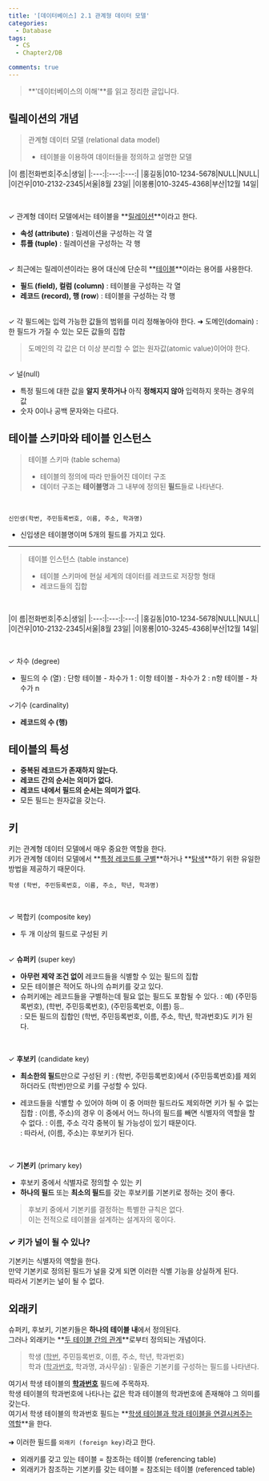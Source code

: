 ```yaml
---
title: '[데이터베이스] 2.1 관계형 데이터 모델'
categories:
  - Database
tags:
  - CS
  - Chapter2/DB

comments: true 
---
```


> **'데이터베이스의 이해'**를 읽고 정리한 글입니다.

## 릴레이션의 개념

> 관계형 데이터 모델 (relational data model)
> - 테이블을 이용하여 데이터들을 정의하고 설명한 모델

|이 름|전화번호|주소|생일|
|:---:|:---:|:---:|
|홍길동|010-1234-5678|NULL|NULL|         
|이건우|010-2132-2345|서울|8월 23일|
|이몽룡|010-3245-4368|부산|12월 14일|

<br>

✓ 관계형 데이터 모델에서는 테이블을 **<u>릴레이션</u>**이라고 한다. <br>
- **속성 (attribute)** : 릴레이션을 구성하는 각 열
- **튜플 (tuple)** : 릴레이션을 구성하는 각 행
<br> <br>

✓ 최근에는 릴레이션이라는 용어 대신에 단순히 **<u>테이블</u>**이라는 용어를 사용한다. <br>
- **필드 (field), 컬럼 (column)** : 테이블을 구성하는 각 열
- **레코드 (record), 행 (row**) : 테이블을 구성하는 각 행
<br> <br>

✓ 각 필드에는 입력 가능한 값들의 범위를 미리 정해놓아야 한다.
➜  도메인(domain)
: 한 필드가 가질 수 있는 모든 값들의 집합
> 도메인의 각 값은 더 이상 분리할 수 없는 원자값(atomic value)이어야 한다.
<br> <br>

✓ 널(null)
- 특정 필드에 대한 값을 **알지 못하거나** 아직 **정해지지 않아** 입력하지 못하는 경우의 값
- 숫자 0이나 공백 문자와는 다르다.

## 테이블 스키마와 테이블 인스턴스

> 테이블 스키마 (table schema)
> - 테이블의 정의에 따라 만들어진 데이터 구조
> - 데이터 구조는 **테이블명**과 그 내부에 정의된 **필드**들로 나타낸다.
<br>

~~~
신인생(학번, 주민등록번호, 이름, 주소, 학과명)
~~~

- 신입생은 테이블명이며 5개의 필드를 가지고 있다.

---

> 테이블 인스턴스 (table instance)
> - 테이블 스키마에 현실 세계의 데이터를 레코드로 저장항 형태
> - 레코드들의 집합
<br>

|이 름|전화번호|주소|생일|
|:---:|:---:|:---:|
|홍길동|010-1234-5678|NULL|NULL|         
|이건우|010-2132-2345|서울|8월 23일|
|이몽룡|010-3245-4368|부산|12월 14일|

<br>

✓ 차수 (degree)
- 필드의 수 (열)
: 단항 테이블 - 차수가 1
: 이항 테이블 - 차수가 2
: n항 테이블 - 차수가 n

✓기수 (cardinality)
- **레코드의 수 (행)**

## 테이블의 특성

- **중복된 레코드가 존재하지 않는다.**
- **레코드 간의 순서는 의미가 없다.**
- **레코드 내에서 필드의 순서는 의미가 없다.**
- 모든 필드는 원자값을 갖는다.

## 키

키는 관계형 데이터 모델에서 매우 중요한 역할을 한다. <br>
키가 관계형 데이터 모델에서 **<u>특정 레코드를 구별</u>**하거나 **<u>탐색</u>**하기 위한 유일한 방법을 제공하기 때문이다.
<br>

~~~
학생 (학번, 주민등록번호, 이름, 주소, 학년, 학과명)
~~~

<br>

✓ 복합키 (composite key)
- 두 개 이상의 필드로 구성된 키
<br> <br>

✓ **슈퍼키** (super key)
- **아무런 제약 조건 없이** 레코드들을 식별할 수 있는 필드의 집합
- 모든 테이블은 적어도 하나의 슈퍼키를 갖고 있다.
- 슈퍼키에는 레코드들을 구별하는데 필요 없는 필드도 포함될 수 있다.
: 예) (주민등록번호), (학번, 주민등록번호), (주민등록번호, 이름) 등.. <br>
: 모든 필드의 집합인 (학번, 주민등록번호, 이름, 주소, 학년, 학과번호)도 키가 된다.

<br>

✓ **후보키** (candidate key) 
- **최소한의 필드**만으로 구성된 키
: (학번, 주민등록번호)에서 (주민등록번호)를 제외하더라도 (학번)만으로 키를 구성할 수 있다.

- 레코드들을 식별할 수 있어야 하며 이 중 어떠한 필드라도 제외하면 키가 될 수 없는 집합
: (이름, 주소)의 경우 이 중에서 어느 하나의 필드를 빼면 식별자의 역할을 할 수 없다. 
: 이름, 주소 각각 중복이 될 가능성이 있기 때문이다. <br>
: 따라서, (이름, 주소)는 후보키가 된다.

<br>

✓ **기본키** (primary key)
- 후보키 중에서 식별자로 정의할 수 있는 키
- **하나의 필드** 또는 **최소의 필드**를 갖는 후보키를 기본키로 정하는 것이 좋다.
> 후보키 중에서 기본키를 결정하는 특별한 규칙은 없다. <br>
> 이는 전적으로 테이블을 설계하는 설계자의 몫이다.



### ✓ 키가 널이 될 수 있나?

기본키는 식별자의 역할을 한다. <br>
만약 기본키로 정의된 필드가 널을 갖게 되면 이러한 식별 기능을 상실하게 된다. <br>
따라서 기본키는 널이 될 수 없다. <br>

## 외래키

슈퍼키, 후보키, 기본키들은 **하나의 테이블 내**에서 정의된다. <br>
그러나 외래키는 **<u>두 테이블 간의 관계</u>**로부터 정의되는 개념이다.

> 학생 (<u>학번</u>, 주민등록번호, 이름, 주소, 학년, 학과번호) <br>
> 학과 (<u>학과번호</u>, 학과명, 과사무실)
: 밑줄은 기본키를 구성하는 필드를 나타낸다.

여기서 학생 테이블의 **<u>학과번호</u>** 필드에 주목하자. <br>
학생 테이블의 학과번호에 나타나는 값은 학과 테이블의 학과번호에 존재해야 그 의미를 갖는다. <br>
여기서 학생 테이블의 학과번호 필드는 **<u>학생 테이블과 학과 테이블을 연결시켜주는 역할</u>**을 한다. <br>
<br>
➜ 이러한 필드를 `외래키 (foreign key)`라고 한다.


- 외래키를 갖고 있는 테이블 = 참조하는 테이블 (referencing table)
- 외래키가 참조하는 기본키를 갖는 테이블 = 참조되는 테이블 (referenced table)

